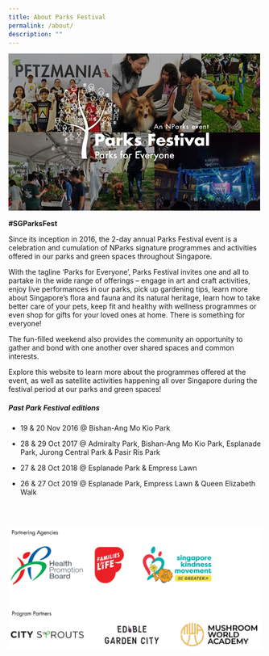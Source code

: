 ```yaml
---
title: About Parks Festival
permalink: /about/
description: ""
---
```

![2019 montage](/images/pf%202019%20montage.jpeg)

**#SGParksFest**

Since its inception in 2016, the 2-day annual Parks Festival event is a celebration and cumulation of NParks signature programmes and activities offered in our parks and green spaces throughout Singapore.

With the tagline ‘Parks for Everyone’, Parks Festival invites one and all to partake in the wide range of offerings – engage in art and craft activities, enjoy live performances in our parks, pick up gardening tips, learn more about Singapore’s flora and fauna and its natural heritage, learn how to take better care of your pets, keep fit and healthy with wellness programmes or even shop for gifts for your loved ones at home. There is something for everyone!

The fun-filled weekend also provides the community an opportunity to gather and bond with one another over shared spaces and common interests.

Explore this website to learn more about the programmes offered at the event, as well as satellite activities happening all over Singapore during the festival period at our parks and green spaces!

##### Past Park Festival editions

*   19 &amp; 20 Nov 2016 @ Bishan-Ang Mo Kio Park
*   28 &amp; 29 Oct 2017 @ Admiralty Park, Bishan-Ang Mo Kio Park, Esplanade Park, Jurong Central Park &amp; Pasir Ris Park
*   27 &amp; 28 Oct 2018 @ Esplanade Park &amp; Empress Lawn

* 26 &amp; 27 Oct 2019 @ Esplanade Park, Empress Lawn &amp; Queen Elizabeth Walk

<br>
<br>

![Acknowledgements](/images/acknowledgements.png)